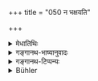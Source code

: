 +++
title = "050 न भक्षयति"

+++

<details><summary>मेधातिथिः</summary>

**विधिर्** देवार्चनं तद् **धित्वा यो न भक्षयति,** किं तर्हि विधिना भक्षयति । **स** लोकस्य **प्रियतां** प्राप्नोति । प्रियः सर्वस्य भवति । **व्याधिभिश् च** । कृशदुर्बलादेर् मांसम् अश्नतो व्याधिर् उपजायते । तेनापि विधिनैवाशितव्यम् । तथा भक्षयन् **व्याधिभिश् च न पीड्यते** । अन्यथा अश्नन्न् अपि मांसं पीड्यत एव व्याधिभिः । **पिशाचवद्** इति । पिशाचास् तिर्यग्जातिविशेषास् ते विधिम् अनपेक्ष्य मांसम् अश्नन्ति । ततो ऽन्यो ऽपि तथा भक्षयन् पिशाचसदृशो भवतीति निन्द्यते ॥ ५.५० ॥
</details>

<details><summary>गङ्गानथ-भाष्यानुवादः</summary>

^(‘)*Proper method*’—*i.e*., of worshipping the Gods and so forth; if one does not eat meat, regardless of this manner, but eats it only in the right manner,—^(‘)*he b* *ecomes popular*’—loved by the people: he becomes dear to all.

‘He *is not afflicted by disease*.’—Diseases are produced if a man eats the flesh of lean and enfeebled animals. For this reason also one should eat meat only in the right manner; and by eating it thus, he ‘*is* *not afflicted* *by* *disease*.’ By eating meat in any other way, he is always afflicted by disease.

‘*Like a fiend*.’—The term ‘fiend’ stands for a species of lower animals, which eat flesh always in the wrong manner; hence every one who eats it in the wrong manner becomes like a fiend;—this is the sense of the deprecatory simile.—(50).
</details>

<details><summary>गङ्गानथ-टिप्पन्यः</summary>

*Cf*. The Mahābhārata 13.114.12.
</details>

<details><summary>Bühler</summary>

050	He who, disregarding the rule (given above), does not eat meat like a Pisaka, becomes dear to men, and will not be tormented by diseases.
</details>
